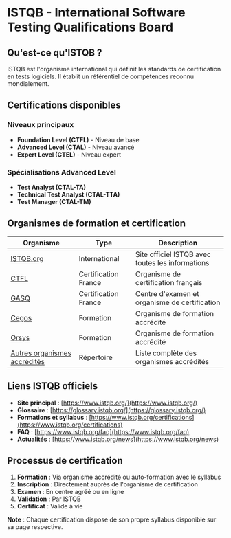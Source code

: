 # ISTQB - International Software Testing Qualifications Board

## Qu'est-ce qu'ISTQB ?

ISTQB est l'organisme international qui définit les standards de certification en tests logiciels. Il établit un référentiel de compétences reconnu mondialement.

## Certifications disponibles

### Niveaux principaux
- **Foundation Level (CTFL)** - Niveau de base
- **Advanced Level (CTAL)** - Niveau avancé
- **Expert Level (CTEL)** - Niveau expert

### Spécialisations Advanced Level
- **Test Analyst (CTAL-TA)**
- **Technical Test Analyst (CTAL-TTA)**
- **Test Manager (CTAL-TM)**

## Organismes de formation et certification

| Organisme | Type | Description |
|-----------|------|-------------|
| [ISTQB.org](https://www.istqb.org/) | International | Site officiel ISTQB avec toutes les informations |
| [CTFL](https://cftl.fr/) | Certification France | Organisme de certification français |
| [GASQ](https://www.gasq.org/fr-FR/cftl.html) | Certification France | Centre d'examen et organisme de certification |
| [Cegos](https://www.cegos.fr/) | Formation | Organisme de formation accrédité |
| [Orsys](https://www.orsys.fr/) | Formation | Organisme de formation accrédité |
| [Autres organismes accrédités](https://www.istqb.org/certifications/find-an-accredited-provider) | Répertoire | Liste complète des organismes accrédités |

## Liens ISTQB officiels

- **Site principal** : [https://www.istqb.org/](https://www.istqb.org/)
- **Glossaire** : [https://glossary.istqb.org/](https://glossary.istqb.org/)
- **Formations et syllabus** : [https://www.istqb.org/certifications](https://www.istqb.org/certifications)
- **FAQ** : [https://www.istqb.org/faq](https://www.istqb.org/faq)
- **Actualités** : [https://www.istqb.org/news](https://www.istqb.org/news)

## Processus de certification

1. **Formation** : Via organisme accrédité ou auto-formation avec le syllabus
2. **Inscription** : Directement auprès de l'organisme de certification
3. **Examen** : En centre agréé ou en ligne
4. **Validation** : Par ISTQB
5. **Certificat** : Valide à vie

**Note** : Chaque certification dispose de son propre syllabus disponible sur sa page respective.
